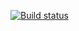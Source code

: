 [![Build status](https://ci.appveyor.com/api/projects/status/07l3j3dpw6m4go9j?svg=true)](https://ci.appveyor.com/project/NeuroK-hub/ajs-async-await)
